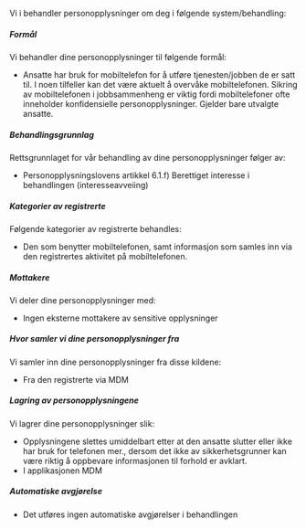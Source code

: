 <!-- title: Overvåkning av ansattes mobiltelefon (bruk av mobile device management) -->


  

Vi i behandler personopplysninger om deg i følgende system/behandling:

  

##### Formål

Vi behandler dine personopplysninger til følgende formål:

*   Ansatte har bruk for mobiltelefon for å utføre tjenesten/jobben de er satt til. I noen tilfeller kan det være aktuelt å overvåke mobiltelefonen. Sikring av mobiltelefonen i jobbsammenheng er viktig fordi mobiltelefoner ofte inneholder konfidensielle personopplysninger. Gjelder bare utvalgte ansatte.

##### Behandlingsgrunnlag

Rettsgrunnlaget for vår behandling av dine personopplysninger følger av:

*   Personopplysningslovens artikkel 6.1.f) Berettiget interesse i behandlingen (interesseavveiing)

##### Kategorier av registrerte

Følgende kategorier av registrerte behandles:

*   Den som benytter mobiltelefonen, samt informasjon som samles inn via den registrertes aktivitet på mobiltelefonen.

##### Mottakere

Vi deler dine personopplysninger med:

*   Ingen eksterne mottakere av sensitive opplysninger

##### Hvor samler vi dine personopplysninger fra

Vi samler inn dine personopplysninger fra disse kildene:

*   Fra den registrerte via MDM

##### Lagring av personopplysningene

Vi lagrer dine personopplysninger slik:

*   Opplysningene slettes umiddelbart etter at den ansatte slutter eller ikke har bruk for telefonen mer., dersom det ikke av sikkerhetsgrunner kan være riktig å oppbevare informasjonen til forhold er avklart.
*   I applikasjonen MDM

##### Automatiske avgjørelse

*   Det utføres ingen automatiske avgjørelser i behandlingen